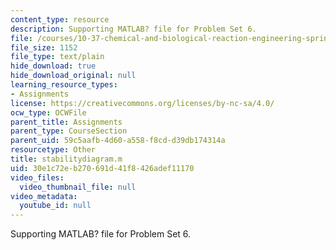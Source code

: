 ```yaml
---
content_type: resource
description: Supporting MATLAB? file for Problem Set 6.
file: /courses/10-37-chemical-and-biological-reaction-engineering-spring-2007/30e1c72eb270691d41f8426adef11170_stabilitydiagram.m
file_size: 1152
file_type: text/plain
hide_download: true
hide_download_original: null
learning_resource_types:
- Assignments
license: https://creativecommons.org/licenses/by-nc-sa/4.0/
ocw_type: OCWFile
parent_title: Assignments
parent_type: CourseSection
parent_uid: 59c5aafb-4d60-a558-f8cd-d39db174314a
resourcetype: Other
title: stabilitydiagram.m
uid: 30e1c72e-b270-691d-41f8-426adef11170
video_files:
  video_thumbnail_file: null
video_metadata:
  youtube_id: null
---
```

Supporting MATLAB? file for Problem Set 6.